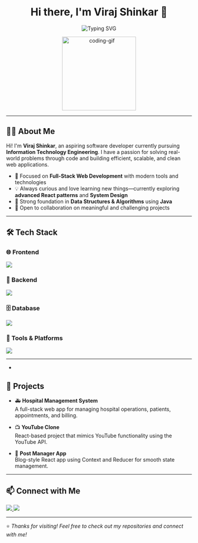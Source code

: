 <h1 align="center">
  Hi there, I'm Viraj Shinkar 👋
</h1>

<p align="center">
  <img src="https://readme-typing-svg.herokuapp.com?font=Fira+Code&duration=3000&pause=1000&center=true&width=435&lines=Full+Stack+Web+Developer;Java+%7C+React+%7C+Android+Dev;Always+learning+something+new!" alt="Typing SVG" />
</p>

<p align="center">
  <img src="https://media.giphy.com/media/qgQUggAC3Pfv687qPC/giphy.gif" width="200" alt="coding-gif"/>
</p>

---

## 👨‍💻 About Me

Hi! I'm **Viraj Shinkar**, an aspiring software developer currently pursuing **Information Technology Engineering**. I have a passion for solving real-world problems through code and building efficient, scalable, and clean web applications.

- 🎯 Focused on **Full-Stack Web Development** with modern tools and technologies
- 💡 Always curious and love learning new things—currently exploring **advanced React patterns** and **System Design**
- 🧠 Strong foundation in **Data Structures & Algorithms** using **Java**
- 🤝 Open to collaboration on meaningful and challenging projects

---

## 🛠️ Tech Stack

### 🌐 Frontend
<p>
  <img src="https://skillicons.dev/icons?i=html,css,js,react,tailwind" />
</p>

### 🔧 Backend
<p>
  <img src="https://skillicons.dev/icons?i=nodejs,express" />
</p>

### 🗄️ Database
<p>
  <img src="https://skillicons.dev/icons?i=mongodb,mysql" />
</p>

### 🧰 Tools & Platforms
<p>
  <img src="https://skillicons.dev/icons?i=git,github,vscode,postman" />
</p>

---


-

## 📂 Projects

- 🚑 **Hospital Management System**  
  A full-stack web app for managing hospital operations, patients, appointments, and billing.

- 📺 **YouTube Clone**  
  React-based project that mimics YouTube functionality using the YouTube API.

- 📝 **Post Manager App**  
  Blog-style React app using Context and Reducer for smooth state management.

---

## 📫 Connect with Me

<p align="left">
  <a href="https://linkedin.com/in/viraj-shinkar" target="_blank">
    <img src="https://img.shields.io/badge/LinkedIn-blue?style=for-the-badge&logo=linkedin" />
  </a>
  <a href="mailto:virajshinkar@gmail.com">
    <img src="https://img.shields.io/badge/Gmail-red?style=for-the-badge&logo=gmail&logoColor=white" />
  </a>
</p>

---

⭐ *Thanks for visiting! Feel free to check out my repositories and connect with me!*


